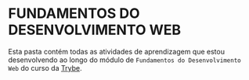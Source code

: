 # FUNDAMENTOS DO DESENVOLVIMENTO WEB

Esta pasta contém todas as atividades de aprendizagem que estou desenvolvendo ao longo do módulo de `Fundamentos do Desenvolvimento Web` do curso da [Trybe](https://www.betrybe.com/).
